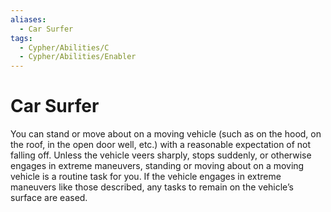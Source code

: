 ```yaml
---
aliases:
  - Car Surfer
tags:
  - Cypher/Abilities/C
  - Cypher/Abilities/Enabler
---
```


# Car Surfer

You can stand or move about on a moving vehicle (such as on the hood, on the roof, in the open door well, etc.) with a reasonable expectation of not falling off. Unless the vehicle veers sharply, stops suddenly, or otherwise engages in extreme maneuvers, standing or moving about on a moving vehicle is a routine task for you. If the vehicle engages in extreme maneuvers like those described, any tasks to remain on the vehicle’s surface are eased.
